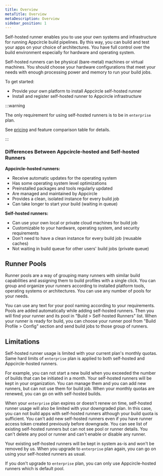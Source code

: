 ```yaml
---
title: Overview
metaTitle: Overview
metaDescription: Overview
sidebar_position: 1
---
```



Self-hosted runner enables you to use your own systems and infrastructure for running Appcircle build pipelines. By this way, you can build and test your apps on your choice of architectures. You have full control over the build environment especially for hardware and operating system.

Self-hosted runners can be physical (bare-metal) machines or virtual machines. You should choose your hardware configurations that meet your needs with enough processing power and memory to run your build jobs.

To get started:

- Provide your own platform to install Appcircle self-hosted runner
- Install and register self-hosted runner to Appcircle infrastructure

:::warning

The only requirement for using self-hosted runners is to be in `enterprise` plan.

See [pricing](https://appcircle.io/pricing) and feature comparison table for details.

:::

### Differences Between Appcircle-hosted and Self-hosted Runners

**Appcircle-hosted runners:**

- Receive automatic updates for the operating system
- Has some operating system level optimizations
- Preinstalled packages and tools regularly updated
- Are managed and maintained by Appcircle
- Provides a clean, isolated instance for every build job
- Can take longer to start your build (waiting in queue)

**Self-hosted runners:**

- Can use your own local or private cloud machines for build job
- Customizable to your hardware, operating system, and security requirements
- Don't need to have a clean instance for every build job (reusable caches)
- Not waiting in build queue for other users' build jobs (private queue)

## Runner Pools

Runner pools are a way of grouping many runners with similar build capabilities and assigning them to build profiles with a single click. You can group and organize your runners according to installed platform tools, operating systems or architectures. You can use any number of pools for your needs.

You can use any text for your pool naming according to your requirements. Pools are added automatically while adding self-hosted runners. Then you will find your runner and its pool in "Build > Self-hosted Runners" list. When your runner is ready for build, you can choose your runner pool from "Build Profile > Config" section and send build jobs to those group of runners.

## Limitations

Self-hosted runner usage is limited with your current plan's monthly quotas. Same hard limits of `enterprise` plan is applied to both self-hosted and Appcircle-hosted runners.

For example, you can not start a new build when you exceeded the number of builds that can be initiated in a month. Your self-hosted runners will be kept in your organization. You can manage them and you can add new runners, but can not use them for build job. When your monthly quotas are renewed, you can go on with self-hosted builds.

When your `enterprise` plan expires or doesn't renew on time, self-hosted runner usage will also be limited with your downgraded plan. In this case, you can not build apps with self-hosted runners although your build quota is sufficient. You can't add new self-hosted runners even if you have runner access token created previously before downgrade. You can see list of existing self-hosted runners but can not see pool or runner details. You can't delete any pool or runner and can't enable or disable any runner.

Your existing self-hosted runners will be kept in system as-is and won't be removed by us. When you upgrade to `enterprise` plan again, you can go on using your self-hosted runners as usual.

If you don't upgrade to `enterprise` plan, you can only use Appcircle-hosted runners which is default pool.
